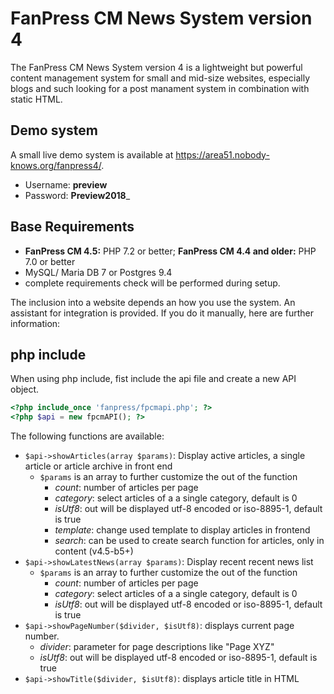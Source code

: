 # FanPress CM News System version 4

The FanPress CM News System version 4 is a lightweight but powerful content management system for small and mid-size websites, especially blogs and such looking for a post manament system in combination with static HTML.

## Demo system

A small live demo system is available at https://area51.nobody-knows.org/fanpress4/.

* Username: __preview__
* Password: __Preview2018___ 

## Base Requirements

* __FanPress CM 4.5:__ PHP 7.2 or better; __FanPress CM 4.4 and older:__ PHP 7.0 or better
* MySQL/ Maria DB 7 or Postgres 9.4
* complete requirements check will be performed during setup.

The inclusion into a website depends an how you use the system. An assistant for integration is provided. If you do it manually, here are further information:

## php include

When using php include, fist include the api file and create a new API object.

```php
<?php include_once 'fanpress/fpcmapi.php'; ?>
<?php $api = new fpcmAPI(); ?>
```

The following functions are available:

* `$api->showArticles(array $params)`: Display active articles, a single article or article archive in front end
    * `$params` is an array to further customize the out of the function
        * _count_: number of articles per page
        * _category_: select articles of a a single category, default is 0
        * _isUtf8_: out will be displayed utf-8 encoded or iso-8895-1, default is true
        * _template_: change used template to display articles in frontend
        * _search_: can be used to create search function for articles, only in content (v4.5-b5+)
* `$api->showLatestNews(array $params)`: Display recent recent news list
    * `$params` is an array to further customize the out of the function
        * _count_: number of articles per page
        * _category_: select articles of a a single category, default is 0
        * _isUtf8_: out will be displayed utf-8 encoded or iso-8895-1, default is true
* `$api->showPageNumber($divider, $isUtf8)`: displays current page number.
    * _divider_: parameter for page descriptions like "Page XYZ"
    * _isUtf8_: out will be displayed utf-8 encoded or iso-8895-1, default is true
* `$api->showTitle($divider, $isUtf8)`: displays article title in HTML <title>
    * _divider_: parameter for a separator of your text in <title>
    * _isUtf8_: out will be displayed utf-8 encoded or iso-8895-1, default is true
* `$api->legacyRedirect($articlesPerPage)`: perform redirect of article urls  in FanPress CM 1/2 style.
   
A full list of additional functions can be found in our [class documentation](http://updates.nobody-knows.org/fanpress/docs_fpcm4/).

## iframes

In case you are using iframes you have to call the controllers manually.

* **your-domain.xyz/fanpress/index.php?module=fpcm/list**
    * show all active articles
* **your-domain.xyz/fanpress/index.php?module=fpcm/archive**
    * show article archive
* **your-domain.xyz/fanpress/index.php?module=fpcm/article&&id=A_DIGIT**
    * show a single article with given id including comments
* **your-domain.xyz/fanpress/index.php?module=fpcm/latest**
    * show latest news

## RSS Feed

If you want to provide the RSS feed for your visitors, just create a link to **your-domain.xyz/fanpress/index.php?module=fpcm/feed**. The link does not depend on the way you're using FanPress CM.

## Licence

FanPress CM 4 is provided under the GPL v3 and is free to use. Support is provided via GitHub.

## Contribution

Any kind of contribution to general development (code, feature requests/ ideas), translation into various languages, testing and so on is greatly appreciated. Feel free to leave a message.
